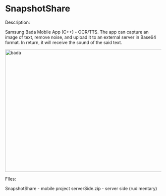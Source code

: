 # SnapshotShare

Description:

Samsung Bada Mobile App (C++) - OCR/TTS. The app can capture an image of text, remove noise, and upload it to an external server in Base64 format. In return, it will receive the sound of the said text.

<img width="861" height="396" alt="bada" src="https://github.com/user-attachments/assets/ec55ba2a-897b-49f4-8ff9-3c9f653e8cfd" />

FIles:

SnapshotShare - mobile project
serverSide.zip - server side (rudimentary)
